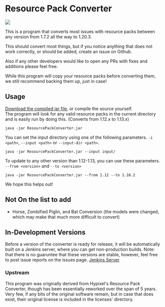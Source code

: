 # Resource Pack Converter
[![](https://jitpack.io/v/agentdid127/ResourcePackConverter.svg)](https://jitpack.io/#agentdid127/ResourcePackConverter)

This is a program that converts most issues with resource packs between any version from 1.7.2 all the way to 1.20.3.

This should convert most things, but if you notice anything that does not work correctly, or should be added, create an issue on Github.

Also if any other developers would like to open any PRs with fixes and additions please feel free.

While this program will copy your resource packs before converting them, we still recommend backing them up, just in case!

## Usage
[Download the compiled jar file](https://github.com/agentdid127/ResourcePackConverter/releases/latest), or compile the source yourself.  
The program will look for any valid resource packs in the current directory and is easily run by doing this.
(Converts from 1.12.x to 1.13.x)

    java -jar ResourcePackConverter.jar

You can set the input directory using one of the following parameters.
`-i <path>`, `--input <path>` or `--input-dir <path>`.

    java -jar ResourcePackConverter.jar --input input/

To update to any other version than 1.12-1.13, you can use these parameters.
`--from <version>` and `--to <version>`

	java -jar ResourcePackConverter.jar --from 1.12 --to 1.16.2

We hope this helps out!

## Not On the list to add
- Horse, Zombified Piglin, and Bat Conversion (the models were changed, which may make that much more difficult to convert)

## In-Development Versions
Before a version of the converter is ready for release, it will be automatically built on a Jenkins server, where you can get non-production builds. Note: that there is no guaruntee that these versions are stable, however, feel free to post issue reports on the issues page.
[Jenkins Server](https://jenkins.dc1.agentdid127.com/job/agentdid127/job/ResourcePackConverter/job/master/)

### Upstream
This program was originally derived from Hypixel's Resource Pack Converter, though has been essentially reworked over the span of 5 years. Very few, if any bits of the original software remain, but in case that does exist, their original license is included in the licenses' directory.
